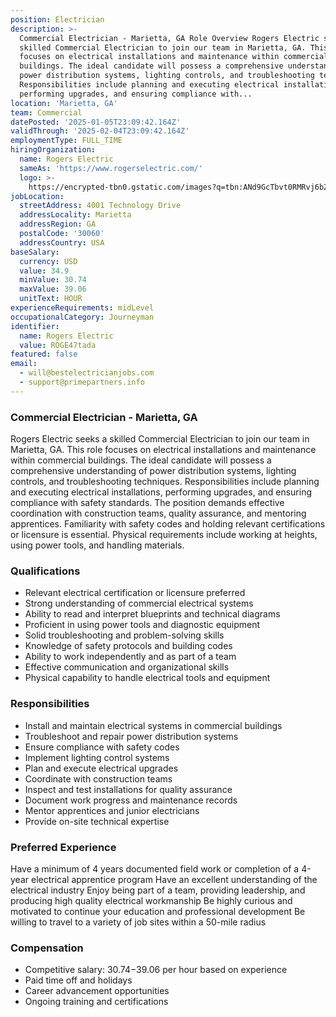 ```yaml
---
position: Electrician
description: >-
  Commercial Electrician - Marietta, GA Role Overview Rogers Electric seeks a
  skilled Commercial Electrician to join our team in Marietta, GA. This role
  focuses on electrical installations and maintenance within commercial
  buildings. The ideal candidate will possess a comprehensive understanding of
  power distribution systems, lighting controls, and troubleshooting techniques.
  Responsibilities include planning and executing electrical installations,
  performing upgrades, and ensuring compliance with...
location: 'Marietta, GA'
team: Commercial
datePosted: '2025-01-05T23:09:42.164Z'
validThrough: '2025-02-04T23:09:42.164Z'
employmentType: FULL_TIME
hiringOrganization:
  name: Rogers Electric
  sameAs: 'https://www.rogerselectric.com/'
  logo: >-
    https://encrypted-tbn0.gstatic.com/images?q=tbn:ANd9GcTbvt0RMRvj6bZdL81Q6HJeRVl_qflQIGgp9w&s
jobLocation:
  streetAddress: 4001 Technology Drive
  addressLocality: Marietta
  addressRegion: GA
  postalCode: '30060'
  addressCountry: USA
baseSalary:
  currency: USD
  value: 34.9
  minValue: 30.74
  maxValue: 39.06
  unitText: HOUR
experienceRequirements: midLevel
occupationalCategory: Journeyman
identifier:
  name: Rogers Electric
  value: ROGE47tada
featured: false
email:
  - will@bestelectricianjobs.com
  - support@primepartners.info
---
```




### Commercial Electrician - Marietta, GA

Rogers Electric seeks a skilled Commercial Electrician to join our team in Marietta, GA. This role focuses on electrical installations and maintenance within commercial buildings. The ideal candidate will possess a comprehensive understanding of power distribution systems, lighting controls, and troubleshooting techniques. Responsibilities include planning and executing electrical installations, performing upgrades, and ensuring compliance with safety standards. The position demands effective coordination with construction teams, quality assurance, and mentoring apprentices. Familiarity with safety codes and holding relevant certifications or licensure is essential. Physical requirements include working at heights, using power tools, and handling materials.

### Qualifications
- Relevant electrical certification or licensure preferred
- Strong understanding of commercial electrical systems
- Ability to read and interpret blueprints and technical diagrams
- Proficient in using power tools and diagnostic equipment
- Solid troubleshooting and problem-solving skills
- Knowledge of safety protocols and building codes
- Ability to work independently and as part of a team
- Effective communication and organizational skills
- Physical capability to handle electrical tools and equipment

### Responsibilities
- Install and maintain electrical systems in commercial buildings
- Troubleshoot and repair power distribution systems
- Ensure compliance with safety codes
- Implement lighting control systems
- Plan and execute electrical upgrades
- Coordinate with construction teams
- Inspect and test installations for quality assurance
- Document work progress and maintenance records
- Mentor apprentices and junior electricians
- Provide on-site technical expertise

### Preferred Experience

Have a minimum of 4 years documented field work or completion of a 4-year electrical apprentice program
Have an excellent understanding of the electrical industry
Enjoy being part of a team, providing leadership, and producing high quality electrical workmanship
Be highly curious and motivated to continue your education and professional development
Be willing to travel to a variety of job sites within a 50-mile radius

### Compensation
- Competitive salary: $30.74-$39.06 per hour based on experience
- Paid time off and holidays
- Career advancement opportunities
- Ongoing training and certifications
